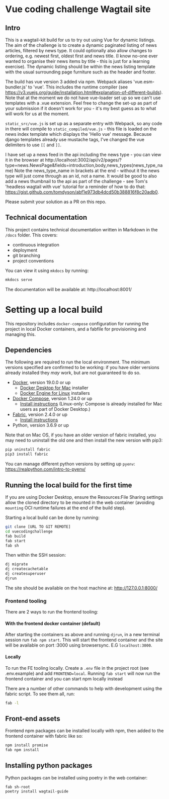 # Vue coding challenge Wagtail site

## Intro

This is a wagtail-kit build for us to try out using Vue for dynamic listings. The aim of the challenge is to create a dynamic paginated listing of news articles, filtered by news type. It could optionally also allow changes to ordering, e.g. newest first, oldest first and news title. (I know no-one ever wanted to organise their news items by title - this is just for a learning exercise). The dynamic listing should be within the news listing template with the usual surrounding page furniture such as the header and footer.

The build has vue version 3 added via npm. Webpack aliases 'vue.esm-bundler.js' to 'vue'. This includes the runtime compiler (see https://v3.vuejs.org/guide/installation.html#explanation-of-different-builds). Note that at the moment we do not have vue-loader set up so we can't use templates with a .vue extension. Feel free to change the set-up as part of your submission if it doesn't work for you - it's my best guess as to what will work for us at the moment.

`static_src/vue.js` is set up as a separate entry with Webpack, so any code in there will compile to `static_compiled/vue.js` - this file is loaded on the news index template which displays the 'Hello vue' message. Because django templates already use mustache tags, I've changed the vue delimiters to use `[[` and `]]`.

I have set up a news feed in the api including the news type - you can view it in the browser at http://localhost:3002/api/v2/pages/?type=news.NewsPage&fields=introduction,body,news_types(news_type_name) Note the news_type_name in brackets at the end - without it the news type will just come through as an id, not a name. It would be good to also add a news thumbnail to the api as part of the challenge - see Tom's 'headless wagtail with vue' tutorial for a reminder of how to do that: https://gist.github.com/tomdyson/abf1e973db4dcd50b388816f8c20adb0.

Please submit your solution as a PR on this repo.

## Technical documentation

This project contains technical documentation written in Markdown in the `/docs` folder. This covers:

- continuous integration
- deployment
- git branching
- project conventions

You can view it using `mkdocs` by running:

```bash
mkdocs serve
```

The documentation will be available at: http://localhost:8001/

# Setting up a local build

This repository includes `docker-compose` configuration for running the project in local Docker containers,
and a fabfile for provisioning and managing this.

## Dependencies

The following are required to run the local environment. The minimum versions specified are confirmed to be working:
if you have older versions already installed they _may_ work, but are not guaranteed to do so.

- [Docker](https://www.docker.com/), version 19.0.0 or up
  - [Docker Desktop for Mac](https://hub.docker.com/editions/community/docker-ce-desktop-mac) installer
  - [Docker Engine for Linux](https://hub.docker.com/search?q=&type=edition&offering=community&sort=updated_at&order=desc&operating_system=linux) installers
- [Docker Compose](https://docs.docker.com/compose/), version 1.24.0 or up
  - [Install instructions](https://docs.docker.com/compose/install/) (Linux-only: Compose is already installed for Mac users as part of Docker Desktop.)
- [Fabric](https://www.fabfile.org/), version 2.4.0 or up
  - [Install instructions](https://www.fabfile.org/installing.html)
- Python, version 3.6.9 or up

Note that on Mac OS, if you have an older version of fabric installed, you may need to uninstall the old one and then install the new version with pip3:

```bash
pip uninstall fabric
pip3 install fabric
```

You can manage different python versions by setting up `pyenv`: https://realpython.com/intro-to-pyenv/

## Running the local build for the first time

If you are using Docker Desktop, ensure the Resources:File Sharing settings allow the cloned directory to be mounted in the web container (avoiding `mounting` OCI runtime failures at the end of the build step).

Starting a local build can be done by running:

```bash
git clone [URL TO GIT REMOTE]
cd vuecodingchallenge
fab build
fab start
fab sh
```

Then within the SSH session:

```bash
dj migrate
dj createcachetable
dj createsuperuser
djrun

```

The site should be available on the host machine at: http://127.0.0.1:8000/

### Frontend tooling

There are 2 ways to run the frontend tooling:

#### With the frontend docker container (default)

After starting the containers as above and running `djrun`, in a new
terminal session run `fab npm start`. This will start the frontend container and the site will
be available on port :3000 using browsersync. E.G `localhost:3000`.

#### Locally

To run the FE tooling locally. Create a `.env` file in the project root (see .env.example) and add `FRONTEND=local`.
Running `fab start` will now run the frontend container and you can start npm locally instead

There are a number of other commands to help with development using the fabric script. To see them all, run:

```bash
fab -l
```

## Front-end assets

Frontend npm packages can be installed locally with npm, then added to the frontend container with fabric like so:

```bash
npm install promise
fab npm install
```

## Installing python packages

Python packages can be installed using poetry in the web container:

```
fab sh-root
poetry install wagtail-guide
```
